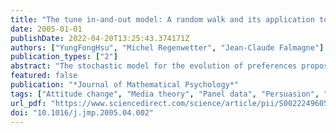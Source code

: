 ```yaml
---
title: "The tune in-and-out model: A random walk and its application to a presidential election survey"
date: 2005-01-01
publishDate: 2022-04-20T13:25:43.374171Z
authors: ["YungFongHsu", "Michel Regenwetter", "Jean-Claude Falmagne"]
publication_types: ["2"]
abstract: "The stochastic model for the evolution of preferences proposed by Falmagne, Regenwetter, and Grofman [1997. Journal of Mathematical Psychology, 41, 129–143] and tested by Regenwetter, Falmagne, and Grofman [1999. Psychological Review, 106, 362–384], as well as the alternative Thurstonian model of Böckenholt [Falmagne, J.-C., Regenwetter, M., & Grofman, B. (1997). A stochastic model for the evolution of preferences. In A. A. J. Marley (Ed.), Choice, decision and measurement: Essays in honor of R. Duncan Luce (pp. 113–131). Mahwah, NJ: Lawrence Erlbaum.], gave a good statistical account of attitudinal panel data from the 1992 US presidential election. We show, however, that both models have the defect of underestimating the number of respondents who did not change their order of preference for the candidates across different polls. We present a generalization of Falmagne et al.'s model based on the idea that some individuals may become momentarily impervious to all matters related to the campaign and ‘tune out.’ This behavior could be triggered by some personal reason or by some external event related to the campaign. Like the original model, the resulting model is a random walk, but on an augmented set of states. A respondent in a ‘live’ state behaves as in the previous model, except when receiving a ‘tune-out’ token, which effectively freezes the respondent's preference state until it is reversed by a ‘tune-in’ token. We describe and successfully test the new model on the same 1992 National Election Study panel data as those used by Böckenholt (2002) and Regenwetter et al. (1999)."
featured: false
publication: "*Journal of Mathematical Psychology*"
tags: ["Attitude change", "Media theory", "Panel data", "Persuasion", "Presidential election", "Random walk", "Weak orders"]
url_pdf: "https://www.sciencedirect.com/science/article/pii/S0022249605000416"
doi: "10.1016/j.jmp.2005.04.002"
---
```


